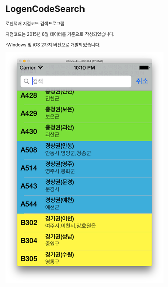 # LogenCodeSearch
로젠택배 지점코드 검색프로그램

지점코드는 2015년 8월 데이터를 기준으로 작성되었습니다. 

-Windows 및 iOS 2가지 버전으로 개발되었습니다.

![alt tag](https://raw.githubusercontent.com/smok95/LogenCodeSearch/acbb6b3b1fe32f615e9490feca1f9ab034d1f88b/iOS/LogenCode/LogenCode/LogenCode_for_iOS.png)
